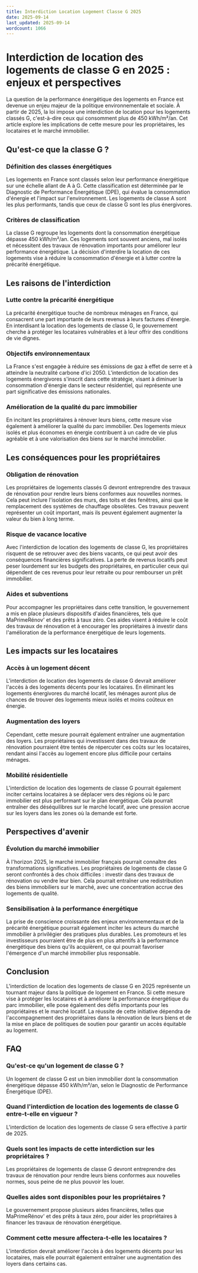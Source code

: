 ```yaml
---
title: Interdiction Location Logement Classe G 2025
date: 2025-09-14
last_updated: 2025-09-14
wordcount: 1066
---
```


# Interdiction de location des logements de classe G en 2025 : enjeux et perspectives

La question de la performance énergétique des logements en France est devenue un enjeu majeur de la politique environnementale et sociale. À partir de 2025, la loi impose une interdiction de location pour les logements classés G, c'est-à-dire ceux qui consomment plus de 450 kWh/m²/an. Cet article explore les implications de cette mesure pour les propriétaires, les locataires et le marché immobilier.

## Qu'est-ce que la classe G ?

### Définition des classes énergétiques

Les logements en France sont classés selon leur performance énergétique sur une échelle allant de A à G. Cette classification est déterminée par le Diagnostic de Performance Énergétique (DPE), qui évalue la consommation d'énergie et l'impact sur l'environnement. Les logements de classe A sont les plus performants, tandis que ceux de classe G sont les plus énergivores.

### Critères de classification

La classe G regroupe les logements dont la consommation énergétique dépasse 450 kWh/m²/an. Ces logements sont souvent anciens, mal isolés et nécessitent des travaux de rénovation importants pour améliorer leur performance énergétique. La décision d'interdire la location de ces logements vise à réduire la consommation d'énergie et à lutter contre la précarité énergétique.

## Les raisons de l'interdiction

### Lutte contre la précarité énergétique

La précarité énergétique touche de nombreux ménages en France, qui consacrent une part importante de leurs revenus à leurs factures d'énergie. En interdisant la location des logements de classe G, le gouvernement cherche à protéger les locataires vulnérables et à leur offrir des conditions de vie dignes.

### Objectifs environnementaux

La France s'est engagée à réduire ses émissions de gaz à effet de serre et à atteindre la neutralité carbone d'ici 2050. L'interdiction de location des logements énergivores s'inscrit dans cette stratégie, visant à diminuer la consommation d'énergie dans le secteur résidentiel, qui représente une part significative des émissions nationales.

### Amélioration de la qualité du parc immobilier

En incitant les propriétaires à rénover leurs biens, cette mesure vise également à améliorer la qualité du parc immobilier. Des logements mieux isolés et plus économes en énergie contribuent à un cadre de vie plus agréable et à une valorisation des biens sur le marché immobilier.

## Les conséquences pour les propriétaires

### Obligation de rénovation

Les propriétaires de logements classés G devront entreprendre des travaux de rénovation pour rendre leurs biens conformes aux nouvelles normes. Cela peut inclure l'isolation des murs, des toits et des fenêtres, ainsi que le remplacement des systèmes de chauffage obsolètes. Ces travaux peuvent représenter un coût important, mais ils peuvent également augmenter la valeur du bien à long terme.

### Risque de vacance locative

Avec l'interdiction de location des logements de classe G, les propriétaires risquent de se retrouver avec des biens vacants, ce qui peut avoir des conséquences financières significatives. La perte de revenus locatifs peut peser lourdement sur les budgets des propriétaires, en particulier ceux qui dépendent de ces revenus pour leur retraite ou pour rembourser un prêt immobilier.

### Aides et subventions

Pour accompagner les propriétaires dans cette transition, le gouvernement a mis en place plusieurs dispositifs d'aides financières, tels que MaPrimeRénov' et des prêts à taux zéro. Ces aides visent à réduire le coût des travaux de rénovation et à encourager les propriétaires à investir dans l'amélioration de la performance énergétique de leurs logements.

## Les impacts sur les locataires

### Accès à un logement décent

L'interdiction de location des logements de classe G devrait améliorer l'accès à des logements décents pour les locataires. En éliminant les logements énergivores du marché locatif, les ménages auront plus de chances de trouver des logements mieux isolés et moins coûteux en énergie.

### Augmentation des loyers

Cependant, cette mesure pourrait également entraîner une augmentation des loyers. Les propriétaires qui investissent dans des travaux de rénovation pourraient être tentés de répercuter ces coûts sur les locataires, rendant ainsi l'accès au logement encore plus difficile pour certains ménages.

### Mobilité résidentielle

L'interdiction de location des logements de classe G pourrait également inciter certains locataires à se déplacer vers des régions où le parc immobilier est plus performant sur le plan énergétique. Cela pourrait entraîner des déséquilibres sur le marché locatif, avec une pression accrue sur les loyers dans les zones où la demande est forte.

## Perspectives d'avenir

### Évolution du marché immobilier

À l'horizon 2025, le marché immobilier français pourrait connaître des transformations significatives. Les propriétaires de logements de classe G seront confrontés à des choix difficiles : investir dans des travaux de rénovation ou vendre leur bien. Cela pourrait entraîner une redistribution des biens immobiliers sur le marché, avec une concentration accrue des logements de qualité.

### Sensibilisation à la performance énergétique

La prise de conscience croissante des enjeux environnementaux et de la précarité énergétique pourrait également inciter les acteurs du marché immobilier à privilégier des pratiques plus durables. Les promoteurs et les investisseurs pourraient être de plus en plus attentifs à la performance énergétique des biens qu'ils acquièrent, ce qui pourrait favoriser l'émergence d'un marché immobilier plus responsable.

## Conclusion

L'interdiction de location des logements de classe G en 2025 représente un tournant majeur dans la politique de logement en France. Si cette mesure vise à protéger les locataires et à améliorer la performance énergétique du parc immobilier, elle pose également des défis importants pour les propriétaires et le marché locatif. La réussite de cette initiative dépendra de l'accompagnement des propriétaires dans la rénovation de leurs biens et de la mise en place de politiques de soutien pour garantir un accès équitable au logement.

## FAQ

### Qu'est-ce qu'un logement de classe G ?

Un logement de classe G est un bien immobilier dont la consommation énergétique dépasse 450 kWh/m²/an, selon le Diagnostic de Performance Énergétique (DPE).

### Quand l'interdiction de location des logements de classe G entre-t-elle en vigueur ?

L'interdiction de location des logements de classe G sera effective à partir de 2025.

### Quels sont les impacts de cette interdiction sur les propriétaires ?

Les propriétaires de logements de classe G devront entreprendre des travaux de rénovation pour rendre leurs biens conformes aux nouvelles normes, sous peine de ne plus pouvoir les louer.

### Quelles aides sont disponibles pour les propriétaires ?

Le gouvernement propose plusieurs aides financières, telles que MaPrimeRénov' et des prêts à taux zéro, pour aider les propriétaires à financer les travaux de rénovation énergétique.

### Comment cette mesure affectera-t-elle les locataires ?

L'interdiction devrait améliorer l'accès à des logements décents pour les locataires, mais elle pourrait également entraîner une augmentation des loyers dans certains cas.